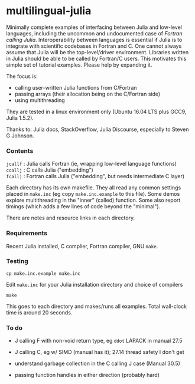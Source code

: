 # multilingual-julia

Minimally complete examples of interfacing between Julia and low-level languages, including the uncommon and undocumented case of _Fortran calling Julia_.
Interoperability between languages is essential if Julia is to integrate with scientific codebases in Fortran and C. One cannot always assume that Julia will be the top-level/driver environment. Libraries written in Julia should be able to be called by Fortran/C users. This motivates this simple set of tutorial examples. Please help by expanding it.

The focus is:
* calling user-written Julia functions from C/Fortran  
* passing arrays (their allocation being on the C/Fortran side)  
* using multithreading  

They are tested in a linux environment only (Ubuntu 16.04 LTS plus GCC9, Julia 1.5.2).

Thanks to: Julia docs, StackOverflow, Julia Discourse, especially to Steven G Johnson.

### Contents

`jcallf` : Julia calls Fortran (ie, wrapping low-level language functions)  
`ccallj` : C calls Julia ("embedding")  
`fcallj` : Fortran calls Julia ("embedding", but needs intermediate C layer)  

Each directory has its own makefile. They all read any common settings placed in `make.inc` (eg copy `make.inc.example` to this file). Some demos explore multithreading in the "inner" (called) function. Some also report timings (which adds a few lines of code beyond the "minimal").

There are notes and resource links in each directory.

### Requirements

Recent Julia installed, C complier, Fortran compiler, GNU `make`.

### Testing

`cp make.inc.example make.inc`

Edit `make.inc` for your Julia installation directory and choice of compilers

`make`

This goes to each directory and makes/runs all examples. Total wall-clock time is around 20 seconds.

### To do

* J calling F with non-void return type, eg `ddot` LAPACK in manual 27.5

* J calling C, eg w/ SIMD (manual has it); 27.14 thread safety I don't get

* understand garbage collection in the C calling J case (Manual 30.5)

* passing function handles in either direction (probably hard)


